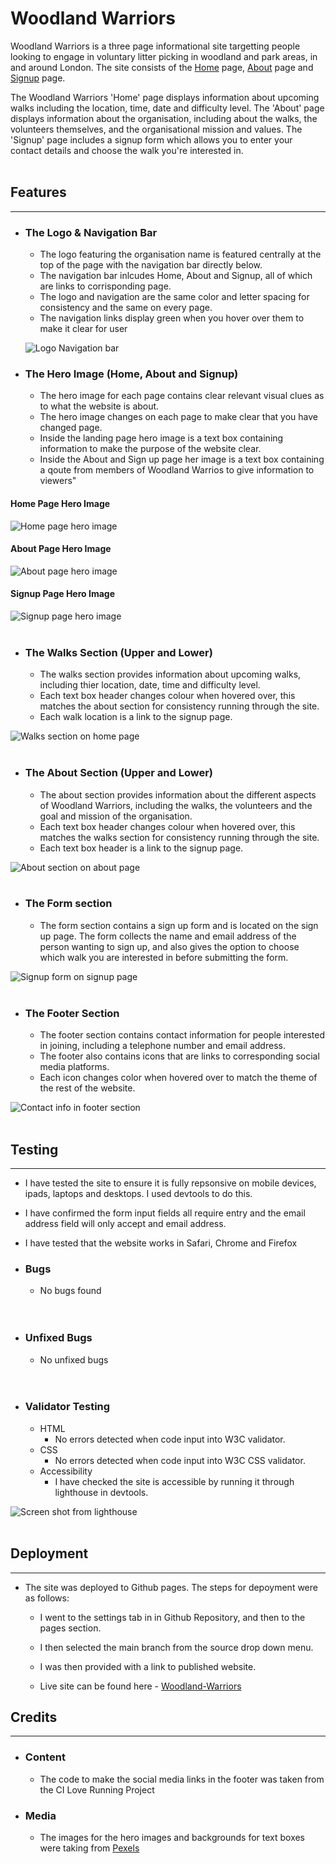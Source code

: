 # Woodland Warriors
Woodland Warriors is a three page informational site targetting people looking to engage in voluntary litter picking in woodland and park areas, in and around London. The site consists of the [Home](https://robtomatkins.github.io/Woodland-Warriors/index.html) page, [About](https://robtomatkins.github.io/Woodland-Warriors/about.html) page and [Signup](https://robtomatkins.github.io/Woodland-Warriors/sign-up.html) page. 

The Woodland Warriors 'Home' page displays information about upcoming walks including the location, time, date and difficulty level. The 'About' page displays information about the organisation, including about the walks, the volunteers themselves, and the organisational mission and values. The 'Signup' page includes a signup form which allows you to enter your contact details and choose the walk you're interested in. 
<br>
<br>

## Features
<hr>

- ### The Logo & Navigation Bar

    - The logo featuring the organisation name is featured centrally at the top of the page with the navigation bar directly below.
    - The navigation bar inlcudes Home, About and Signup, all of which are links to corrisponding page.
    - The logo and navigation are the same color and letter spacing for consistency and the same on every page.
    - The navigation links display green when you hover over them to make it clear for user

    ![Logo Navigation bar](assets/images/logo%26navigation-screenshot.jpg)

- ### The Hero Image (Home, About and Signup)

    - The hero image for each page contains clear relevant visual clues as to what the website is about. 
    - The hero image changes on each page to make clear that you have changed page. 
    - Inside the landing page hero image is a text box containing information to make the purpose of the website clear.
    - Inside the About and Sign up page her image is a text box containing a qoute from members of Woodland Warrios to give information to viewers"

#### Home Page Hero Image
![Home page hero image](assets/images/hero-image-home-screenshot.jpg)

#### About Page Hero Image
![About page hero image](assets/images/hero-image-about-screenshot.jpg)

#### Signup Page Hero Image
![Signup page hero image](assets/images/hero-image-signup-screenshot.jpg)
<br>
<br>

- ### The Walks Section (Upper and Lower)
    - The walks section provides information about upcoming walks, including thier location, date, time and difficulty level.
    - Each text box header changes colour when hovered over, this matches the about section for consistency running through the site.
    - Each walk location is a link to the signup page. 

![Walks section on home page](assets/images/'walks'-section-screenshot.jpg)
<br>
<br>

- ### The About Section (Upper and Lower)
    - The about section provides information about the different aspects of Woodland Warriors, including the walks, the volunteers and the goal and mission of the organisation.
    - Each text box header changes colour when hovered over, this matches the walks section for consistency running through the site.
    - Each text box header is a link to the signup page. 

![About section on about page](assets/images/about-section-screenshot.jpg)
<br>
<br>

- ### The Form section
    - The form section contains a sign up form and is located on the sign up page. The form collects the name and email address of the person wanting to sign up, and also gives the option to choose which walk you are interested in before submitting the form. 

![Signup form on signup page](assets/images/signup-form-screenshot.jpg)
<br>
<br>

- ### The Footer Section
    - The footer section contains contact information for people interested in joining, including a telephone number and email address. 
    - The footer also contains icons that are links to corresponding social media platforms.
    - Each icon changes color when hovered over to match the theme of the rest of the website. 

![Contact info in footer section](assets/images/footer-screenshot.jpg)
<br>
<br>

## Testing
<hr>

- I have tested the site to ensure it is fully repsonsive on mobile devices, ipads, laptops and desktops. I used devtools to do this. 

- I have confirmed the form input fields all require entry and the email address field will only accept and email address. 

- I have tested that the website works in Safari, Chrome and Firefox


- ### Bugs
    - No bugs found
    <br>
    <br>

- ### Unfixed Bugs
    - No unfixed bugs
    <br>
    <br>

- ### Validator Testing
    - HTML
        - No errors detected when code input into W3C validator.
    - CSS 
        - No errors detected when code input into W3C CSS validator.
    - Accessibility 
        - I have checked the site is accessible by running it through lighthouse in devtools.


![Screen shot from lighthouse](assets/images/lighthouse-score-screenshot.jpg)
<br>
<br>


## Deployment
<hr>

- The site was deployed to Github pages. The steps for depoyment were as follows:
    - I went to the settings tab in in Github Repository, and then to the pages section.
    - I then selected the main branch from the source drop down menu.
    - I was then provided with a link to published website. 

    - Live site can be found here - [Woodland-Warriors](https://robtomatkins.github.io/Woodland-Warriors/)

## Credits
<hr>

- ### Content
    - The code to make the social media links in the footer was taken from the CI Love Running Project


- ### Media
    - The images for the hero images and backgrounds for text boxes were taking from [Pexels](https://www.pexels.com/search/web%20developer/)
<br>
<br>




